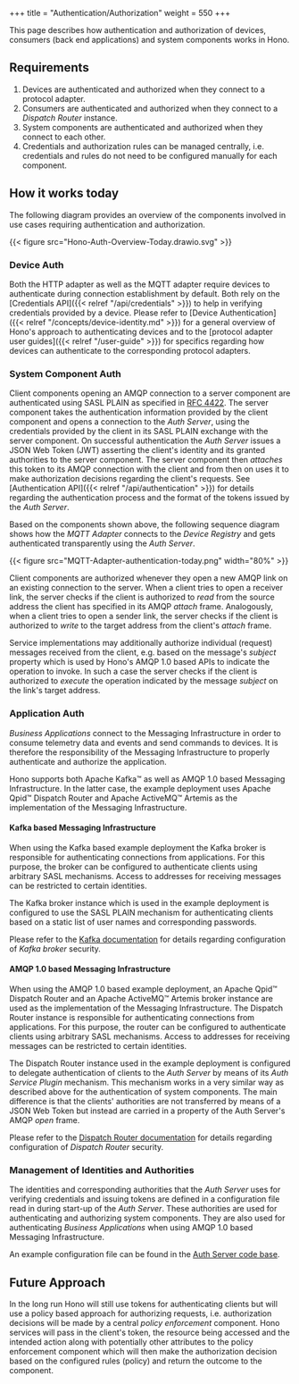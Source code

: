 +++
title = "Authentication/Authorization"
weight = 550
+++

This page describes how authentication and authorization of devices, consumers (back end applications) and system
components works in Hono.
<!--more-->

## Requirements

1. Devices are authenticated and authorized when they connect to a protocol adapter.
1. Consumers are authenticated and authorized when they connect to a *Dispatch Router* instance.
1. System components are authenticated and authorized when they connect to each other.
1. Credentials and authorization rules can be managed centrally, i.e. credentials and rules do not need to be
   configured manually for each component.

## How it works today

The following diagram provides an overview of the components involved in use cases requiring authentication and
authorization.

{{< figure src="Hono-Auth-Overview-Today.drawio.svg" >}}

### Device Auth

Both the HTTP adapter as well as the MQTT adapter require devices to authenticate during connection establishment by
default. Both rely on the [Credentials API]({{< relref "/api/credentials" >}}) to help in verifying credentials
provided by a device. Please refer to [Device Authentication]({{< relref "/concepts/device-identity.md" >}}) for a
general overview of Hono's approach to authenticating devices and to the
[protocol adapter user guides]({{< relref "/user-guide" >}}) for specifics regarding how devices can authenticate to
the corresponding protocol adapters.

### System Component Auth

Client components opening an AMQP connection to a server component are authenticated using SASL PLAIN as specified in
[RFC 4422](https://tools.ietf.org/html/rfc4422). The server component takes the authentication information provided by
the client component and opens a connection to the *Auth Server*, using the credentials provided by the client in its
SASL PLAIN exchange with the server component. On successful authentication the *Auth Server* issues a JSON Web Token
(JWT) asserting the client's identity and its granted authorities to the server component. The server component then
*attaches* this token to its AMQP connection with the client and from then on uses it to make authorization decisions
regarding the client's requests. See [Authentication API]({{< relref "/api/authentication" >}}) for details regarding
the authentication process and the format of the tokens issued by the *Auth Server*.

Based on the components shown above, the following sequence diagram shows how the *MQTT Adapter* connects to the
*Device Registry* and gets authenticated transparently using the *Auth Server*.

{{< figure src="MQTT-Adapter-authentication-today.png" width="80%" >}}

Client components are authorized whenever they open a new AMQP link on an existing connection to the server. When a
client tries to open a receiver link, the server checks if the client is authorized to *read* from the source address
the client has specified in its AMQP *attach* frame. Analogously, when a client tries to open a sender link, the server
checks if the client is authorized to *write* to the target address from the client's *attach* frame.

Service implementations may additionally authorize individual (request) messages received from the client, e.g. based
on the message's *subject* property which is used by Hono's AMQP 1.0 based APIs to indicate the operation to invoke.
In such a case the server checks if the client is authorized to *execute* the operation indicated by the message
*subject* on the link's target address.

### Application Auth

*Business Applications* connect to the Messaging Infrastructure in order to consume telemetry data and events and send
commands to devices. It is therefore the responsibility of the Messaging Infrastructure to properly authenticate and
authorize the application.

Hono supports both Apache Kafka&trade; as well as AMQP 1.0 based Messaging Infrastructure. In the latter case, the
example deployment uses Apache Qpid&trade; Dispatch Router and Apache ActiveMQ&trade; Artemis as the implementation of
the Messaging Infrastructure.

#### Kafka based Messaging Infrastructure

When using the Kafka based example deployment the Kafka broker is responsible for authenticating connections from
applications. For this purpose, the broker can be configured to authenticate clients using arbitrary SASL mechanisms.
Access to addresses for receiving messages can be restricted to certain identities.

The Kafka broker instance which is used in the example deployment is configured to use the SASL PLAIN mechanism for
authenticating clients based on a static list of user names and corresponding passwords.

Please refer to the [Kafka documentation](https://kafka.apache.org/documentation/#security) for details regarding
configuration of *Kafka broker* security.

#### AMQP 1.0 based Messaging Infrastructure

When using the AMQP 1.0 based example deployment, an Apache Qpid&trade; Dispatch Router and an Apache ActiveMQ&trade;
Artemis broker instance are used as the implementation of the Messaging Infrastructure. The Dispatch Router instance
is responsible for authenticating connections from applications. For this purpose, the router can be configured to
authenticate clients using arbitrary SASL mechanisms. Access to addresses for receiving messages can be restricted
to certain identities.

The Dispatch Router instance used in the example deployment is configured to delegate authentication of
clients to the *Auth Server* by means of its *Auth Service Plugin* mechanism. This mechanism works in a very similar
way as described above for the authentication of system components. The main difference is that the clients'
authorities are not transferred by means of a JSON Web Token but instead are carried in a property of the Auth Server's
AMQP *open* frame.

Please refer to the [Dispatch Router documentation](https://qpid.apache.org/components/dispatch-router/index.html) for
details regarding configuration of *Dispatch Router* security.

### Management of Identities and Authorities

The identities and corresponding authorities that the *Auth Server* uses for verifying credentials and issuing tokens
are defined in a configuration file read in during start-up of the *Auth Server*. These authorities are used for
authenticating and authorizing system components. They are also used for authenticating *Business Applications* when
using AMQP 1.0 based Messaging Infrastructure.

An example configuration file can be found in the [Auth Server code base](https://github.com/eclipse-hono/hono/blob/master/services/auth-base/src/test/resources/authentication-service-test-permissions.json).

## Future Approach

In the long run Hono will still use tokens for authenticating clients but will use a policy based approach for
authorizing requests, i.e. authorization decisions will be made by a central *policy enforcement* component.
Hono services will pass in the client's token, the resource being accessed and the intended action along with
potentially other attributes to the policy enforcement component which will then make the authorization decision
based on the configured rules (policy) and return the outcome to the component.

